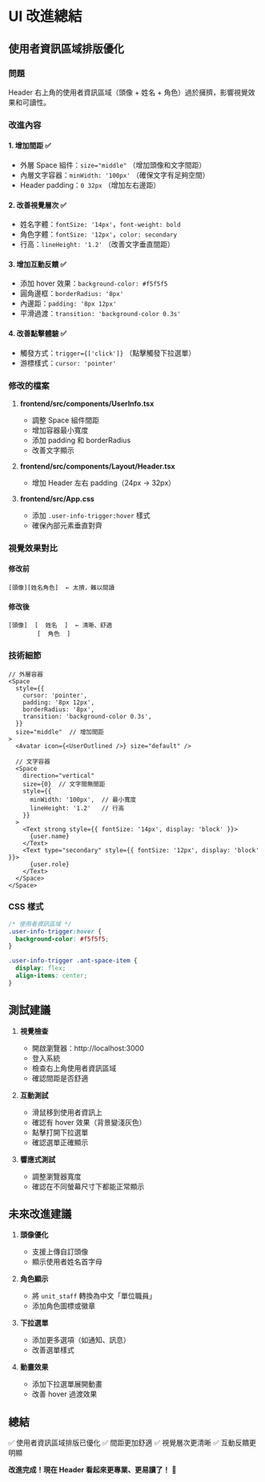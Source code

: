 # UI 改進總結

## 使用者資訊區域排版優化

### 問題
Header 右上角的使用者資訊區域（頭像 + 姓名 + 角色）過於擁擠，影響視覺效果和可讀性。

### 改進內容

#### 1. **增加間距** ✅
- 外層 Space 組件：`size="middle"` （增加頭像和文字間距）
- 內層文字容器：`minWidth: '100px'` （確保文字有足夠空間）
- Header padding：`0 32px` （增加左右邊距）

#### 2. **改善視覺層次** ✅
- 姓名字體：`fontSize: '14px'`，`font-weight: bold`
- 角色字體：`fontSize: '12px'`，`color: secondary`
- 行高：`lineHeight: '1.2'` （改善文字垂直間距）

#### 3. **增加互動反饋** ✅
- 添加 hover 效果：`background-color: #f5f5f5`
- 圓角邊框：`borderRadius: '8px'`
- 內邊距：`padding: '8px 12px'`
- 平滑過渡：`transition: 'background-color 0.3s'`

#### 4. **改善點擊體驗** ✅
- 觸發方式：`trigger={['click']}` （點擊觸發下拉選單）
- 游標樣式：`cursor: 'pointer'`

### 修改的檔案

1. **frontend/src/components/UserInfo.tsx**
   - 調整 Space 組件間距
   - 增加容器最小寬度
   - 添加 padding 和 borderRadius
   - 改善文字顯示

2. **frontend/src/components/Layout/Header.tsx**
   - 增加 Header 左右 padding（24px → 32px）

3. **frontend/src/App.css**
   - 添加 `.user-info-trigger:hover` 樣式
   - 確保內部元素垂直對齊

### 視覺效果對比

#### 修改前
```
[頭像][姓名角色]  ← 太擠，難以閱讀
```

#### 修改後
```
[頭像]  [  姓名  ]  ← 清晰、舒適
        [  角色  ]
```

### 技術細節

```tsx
// 外層容器
<Space 
  style={{ 
    cursor: 'pointer',
    padding: '8px 12px',
    borderRadius: '8px',
    transition: 'background-color 0.3s',
  }}
  size="middle"  // 增加間距
>
  <Avatar icon={<UserOutlined />} size="default" />
  
  // 文字容器
  <Space 
    direction="vertical" 
    size={0}  // 文字間無間距
    style={{ 
      minWidth: '100px',  // 最小寬度
      lineHeight: '1.2'   // 行高
    }}
  >
    <Text strong style={{ fontSize: '14px', display: 'block' }}>
      {user.name}
    </Text>
    <Text type="secondary" style={{ fontSize: '12px', display: 'block' }}>
      {user.role}
    </Text>
  </Space>
</Space>
```

### CSS 樣式

```css
/* 使用者資訊區域 */
.user-info-trigger:hover {
  background-color: #f5f5f5;
}

.user-info-trigger .ant-space-item {
  display: flex;
  align-items: center;
}
```

## 測試建議

1. **視覺檢查**
   - 開啟瀏覽器：http://localhost:3000
   - 登入系統
   - 檢查右上角使用者資訊區域
   - 確認間距是否舒適

2. **互動測試**
   - 滑鼠移到使用者資訊上
   - 確認有 hover 效果（背景變淺灰色）
   - 點擊打開下拉選單
   - 確認選單正確顯示

3. **響應式測試**
   - 調整瀏覽器寬度
   - 確認在不同螢幕尺寸下都能正常顯示

## 未來改進建議

1. **頭像優化**
   - 支援上傳自訂頭像
   - 顯示使用者姓名首字母

2. **角色顯示**
   - 將 `unit_staff` 轉換為中文「單位職員」
   - 添加角色圖標或徽章

3. **下拉選單**
   - 添加更多選項（如通知、訊息）
   - 改善選單樣式

4. **動畫效果**
   - 添加下拉選單展開動畫
   - 改善 hover 過渡效果

## 總結

✅ 使用者資訊區域排版已優化
✅ 間距更加舒適
✅ 視覺層次更清晰
✅ 互動反饋更明顯

**改進完成！現在 Header 看起來更專業、更易讀了！** 🎨
